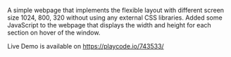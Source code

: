 A simple webpage that implements the flexible layout with different screen size 1024, 800, 320 without using any external CSS libraries.
Added some JavaScript to the webpage that displays the width and height for each section on hover of the window.

Live Demo is available on https://playcode.io/743533/
